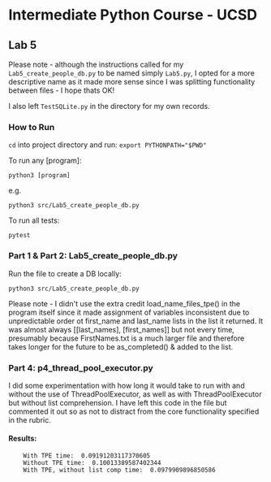 # Intermediate Python Course - UCSD

## Lab 5

Please note - although the instructions called for my `Lab5_create_people_db.py` to be named simply `Lab5.py`, I opted for a more descriptive name as it made more sense since I was splitting functionality between files - I hope thats OK!

I also left `TestSQLite.py` in the directory for my own records.

### How to Run

`cd` into project directory and run: `export PYTHONPATH="$PWD"`

To run any [program]:

`python3 [program]`

e.g.

`python3 src/Lab5_create_people_db.py`

To run all tests:

`pytest`


### Part 1 & Part 2: Lab5_create_people_db.py

Run the file to create a DB locally:

`python3 src/Lab5_create_people_db.py`

Please note - I didn't use the extra credit load_name_files_tpe() in the program itself since it made assignment of variables inconsistent due to unpredictable order ot first_name and last_name lists in the list it returned. It was almost always [[last_names], [first_names]] but not every time, presumably because FirstNames.txt is a much larger file and therefore takes longer for the future to be as_completed() & added to the list. 


### Part 4: p4_thread_pool_executor.py

I did some experimentation with how long it would take to run with and without the use of ThreadPoolExecutor, as well as with ThreadPoolExecutor but without list comprehension. I have left this code in the file but commented it out so as not to distract from the core functionality specified in the rubric. 

#### Results:

        With TPE time:  0.09191203117370605
        Without TPE time:  0.10013389587402344
        With TPE, without list comp time:  0.0979909896850586


